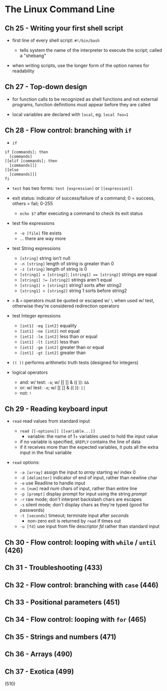 # The Linux Command Line

## Ch 25 - Writing your first shell script

* first line of every shell script: `#!/bin/bash`
  - tells system the name of the interpreter to execute the script; called a "shebang"

* when writing scripts, use the longer form of the option names for readability

## Ch 27 - Top-down design

*  for function calls to be recognized as shell functions and not external programs, function definitions must appear before they are called

* local variables are declared with `local`, eg. `local foo=1`

## Ch 28 - Flow control: branching with `if`

* `if`

```shell
if [commands]; then
  [commands]
[[elif [commands]; then
  [commands]]]
[[else
  [commands]]]
fi
```

* `test` has two forms: `test [expression]` or `[[expression]]`

* exit status: indicator of success/failure of a command; 0 = success, others = fail; 0-255
  - `echo $?` after executing a command to check its exit status

* test file expressions
  - `-e [file]` file exists
  - ... there are way more

* test String expressions
  - `[string]` string isn't null
  - `-n [string]` length of string is greater than 0
  - `-z [string]` length of string is 0
  - `[string1] = [string2]`; `[string1] == [string2]` strings are equal
  - `[string1] != [string2]` strings aren't equal
  - `[string1] > [string2]` string1 sorts after string2
  - `[string1] < [string2]` string 1 sorts before string2

* `>` & `<` operators must be quoted or escaped w/ `\` when used w/ test, otherwise they're considered redirection operators

* test Integer epressions
  - `[int1] -eq [int2]` equality
  - `[int1] -ne [int2]` not equal
  - `[int1] -le [int2]` less than or equal
  - `[int1] -lt [int2]` less than
  - `[int1] -ge [int2]` greater than or equal
  - `[int1] -gt [int2]` greater than

* `(( ))` performs arithmetic truth tests (designed for integers)

* logical operators
  - and: w/ test: `-a`; w/ [[ ]] & (( )): `&&`
  - or: w/ test: `-o`; w/ [[ ]] & (( )): `||`
  - not: `!`

## Ch 29 - Reading keyboard input

* `read` read values from standard input
  - `read [[-options]] [[variable...]]`
    + variable: the name of 1+ variables used to hold the input value
  - if no variable is specified, `$REPLY` contains the line of data
  - if it receives more than the expected variables, it puts all the extra input in the final variable

* `read` options:
  - `-a [array]` assign the input to _array_ starting w/ index 0
  - `-d [delimiter]` indicator of end of input, rather than newline char
  - `-e` use Readline to handle input
  - `-n [num]` read _num_ chars of input, rather than entire line
  - `-p [prompt]` display prompt for input using the string _prompt_
  - `-r` raw mode; don't interpret backslash chars are escapes
  - `-s` silent mode; don't display chars as they're typed (good for passwords)
  - `-t [seconds]` timeout; terminate input after _seconds_
    + non-zero exit is returned by `read` if times out
  - `-u [fd]` use input from file descriptor _fd_ rather than standard input

## Ch 30 - Flow control: looping with `while` / `until` (426)

## Ch 31 - Troubleshooting (433)

## Ch 32 - Flow control: branching with `case` (446)

## Ch 33 - Positional parameters (451)

## Ch 34 - Flow control: looping with `for` (465)

## Ch 35 - Strings and numbers (471)

## Ch 36 - Arrays (490)

## Ch 37 - Exotica (499)

(510)
